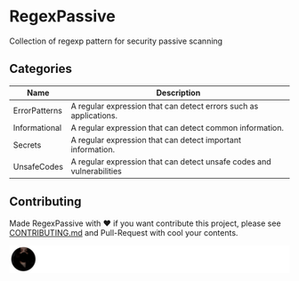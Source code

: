 # RegexPassive
Collection of regexp pattern for security passive scanning

## Categories
| Name          | Description                                                           |
|---------------|-----------------------------------------------------------------------|
| ErrorPatterns | A regular expression that can detect errors such as applications.     |
| Informational | A regular expression that can detect common information.              |
| Secrets       | A regular expression that can detect important information.           |
| UnsafeCodes   | A regular expression that can detect unsafe codes and vulnerabilities |

## Contributing
Made RegexPassive with ❤️
if you want contribute this project, please see [CONTRIBUTING.md](https://github.com/hahwul/RegexPassive/blob/main/CONTRIBUTING.md) and Pull-Request with cool your contents.

[![](/CONTRIBUTORS.svg)](https://github.com/hahwul/RegexPassive/graphs/contributors)
